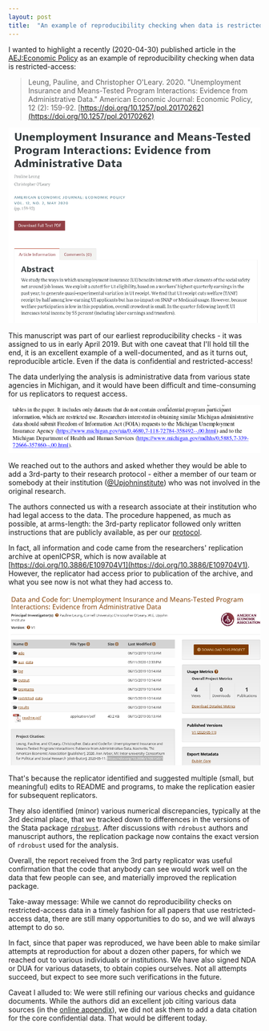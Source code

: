 ```yaml
---
layout: post
title:  "An example of reproducibility checking when data is restricted-access"
---
```


I wanted to highlight a recently (2020-04-30) published article in the [AEJ:Economic Policy](https://www.aeaweb.org/journals/pol) as an example of reproducibility checking when data is restricted-access: 

> Leung, Pauline, and Christopher O'Leary. 2020. "Unemployment Insurance and Means-Tested Program Interactions: Evidence from Administrative Data." American Economic Journal: Economic Policy, 12 (2): 159-92. [https://doi.org/10.1257/pol.20170262](https://doi.org/10.1257/pol.20170262)


![AEJ:Policy 20170262](../assets/aejpolicy-2020-05-leung.png)

This manuscript was part of our earliest reproducibility checks - it was assigned to us in early April 2019. But with one caveat that I'll hold till the end, it is an excellent example of a well-documented, and as it turns out, reproducible article. Even if the data is confidential and restricted-access!

The data underlying the analysis is administrative data from various state agencies in Michigan, and it would have been difficult and time-consuming for us replicators to request access.

![AEJ:Policy 20170262 README](../assets/aejpolicy-2020-05-leung-readme.png)

We reached out to the authors and asked whether they would be able to add a 3rd-party to their research protocol - either a member of our team or somebody at their institution ([@Upjohninstitute](https://www.upjohn.org)) who was not involved in the original research.

The authors connected us with a research associate at their institution who had legal access to the data. The procedure happened, as much as possible, at arms-length: the 3rd-party replicator followed only written instructions that are publicly available, as per our [protocol](https://aeadataeditor.github.io/aea-de-guidance/protocol-3rd-party-replication.html).

In fact, all information and code came from the researchers' replication archive at openICPSR, which is now available at [https://doi.org/10.3886/E109704V1](https://doi.org/10.3886/E109704V1). However, the replicator had access prior to publication of the archive, and what you see now is not what they had access to. 

![AEJ:Policy 20170262 openICPSR](../assets/aejpolicy-2020-05-leung-openicpsr.png)

That's because the replicator identified and suggested multiple (small, but meaningful) edits to README and programs, to make the replication easier for subsequent replicators. 

They also identified (minor) various numerical discrepancies, typically at the 3rd decimal place, that we tracked down to  differences in the versions of the Stata package [`rdrobust`](https://sites.google.com/site/rdpackages/rdrobust). After discussions with `rdrobust` authors and manuscript authors, the replication package now contains the exact version of `rdrobust` used for the analysis. 

Overall, the report received from the 3rd party replicator was useful confirmation that the code that anybody can see would work well on the data that few people can see, and materially improved the replication package. 

Take-away message: While we cannot do reproducibility checks on restricted-access data in a timely fashion for all papers that use restricted-access data, there are still many opportunities to do so, and we will always attempt to do so.

In fact, since that paper was reproduced, we have been able to make similar attempts at reproduction for about a dozen other papers, for which we reached out to various individuals or institutions. We have also signed NDA or DUA for various datasets, to obtain copies ourselves. Not all attempts succeed, but expect to see more such verifications in the future.

Caveat I alluded to: We were still refining our various checks and guidance documents. While the authors did an excellent job citing various data sources (in the [online appendix](https://www.aeaweb.org/doi/10.1257/pol.20170262.appx)), we did not ask them to add a data citation for the core confidential data. That would be different today.